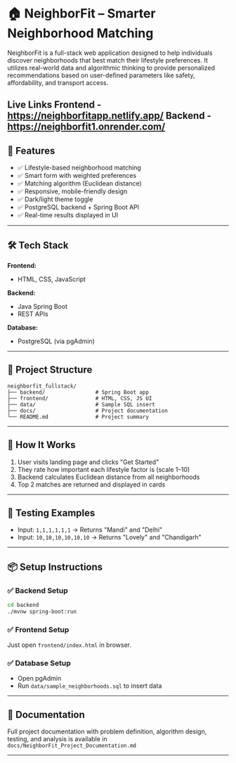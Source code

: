 # 🏠 NeighborFit – Smarter Neighborhood Matching

NeighborFit is a full-stack web application designed to help individuals discover neighborhoods that best match their lifestyle preferences. It utilizes real-world data and algorithmic thinking to provide personalized recommendations based on user-defined parameters like safety, affordability, and transport access.

Live Links 
Frontend - https://neighborfitapp.netlify.app/
Backend - https://neighborfit1.onrender.com/
---

## 🚀 Features

- ✅ Lifestyle-based neighborhood matching
- ✅ Smart form with weighted preferences
- ✅ Matching algorithm (Euclidean distance)
- ✅ Responsive, mobile-friendly design
- ✅ Dark/light theme toggle
- ✅ PostgreSQL backend + Spring Boot API
- ✅ Real-time results displayed in UI

---

## 🛠️ Tech Stack

**Frontend:**

- HTML, CSS, JavaScript

**Backend:**

- Java Spring Boot
- REST APIs

**Database:**

- PostgreSQL (via pgAdmin)

---

## 📂 Project Structure

```
neighborfit_fullstack/
├── backend/                # Spring Boot app
├── frontend/               # HTML, CSS, JS UI
├── data/                   # Sample SQL insert
├── docs/                   # Project documentation
└── README.md               # Project summary
```

---

## 🧠 How It Works

1. User visits landing page and clicks "Get Started"
2. They rate how important each lifestyle factor is (scale 1–10)
3. Backend calculates Euclidean distance from all neighborhoods
4. Top 2 matches are returned and displayed in cards

---

## 🧪 Testing Examples

- Input: `1,1,1,1,1,1` → Returns "Mandi" and "Delhi"
- Input: `10,10,10,10,10,10` → Returns "Lovely" and "Chandigarh"

---

## 📦 Setup Instructions

### ✅ Backend Setup

```bash
cd backend
./mvnw spring-boot:run
```

### ✅ Frontend Setup

Just open `frontend/index.html` in browser.

### ✅ Database Setup

- Open pgAdmin
- Run `data/sample_neighborhoods.sql` to insert data

---

## 📝 Documentation

Full project documentation with problem definition, algorithm design, testing, and analysis is available in `docs/NeighborFit_Project_Documentation.md`

---
